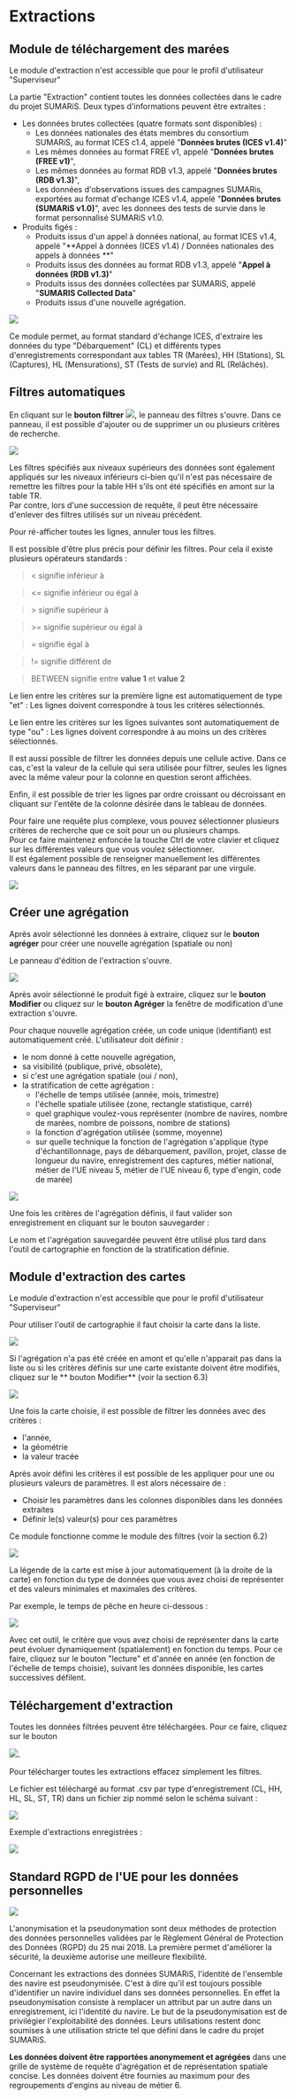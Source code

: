 # Extractions

## Module de téléchargement des marées

Le module d'extraction n'est accessible que pour le profil d'utilisateur "Superviseur"

La partie "Extraction" contient toutes les données collectées dans le cadre du projet SUMARiS.
Deux types d'informations peuvent être extraites :

- Les données brutes collectées (quatre formats sont disponibles) :
    - Les données nationales des états membres du consortium SUMARiS, au format ICES c1.4, appelé "**Données brutes (ICES v1.4)**"
    - Les mêmes données au format FREE v1, appelé "**Données brutes (FREE v1)**",
    - Les mêmes données au format RDB v1.3, appelé "**Données brutes (RDB v1.3)**",
    - Les données d'observations issues des campagnes SUMARis, exportées au format d'echange ICES v1.4, appelé "**Données brutes (SUMARiS v1.0)**",
      avec les donnees des tests de survie dans le format personnalisé SUMARiS v1.0.
- Produits figés :
    - Produits issus d'un appel à données national, au format ICES v1.4, appelé "**Appel à données (ICES v1.4) / Données nationales des appels à données **"
    - Produits issus des données au format RDB v1.3, appelé "**Appel à données (RDB v1.3)**"
    - Produits issus des données collectées par SUMARiS, appelé "**SUMARIS Collected Data**"
    - Produits issus d'une nouvelle agrégation.
    
![](./aggregation1_tab_fr.png)

Ce module permet, au format standard d'échange ICES, d'extraire les données du type "Débarquement" (CL) 
et différents types d'enregistrements correspondant aux tables TR (Marées), HH (Stations), SL (Captures), HL (Mensurations), 
ST (Tests de survie) and RL (Relâchés). 

## Filtres automatiques
En cliquant sur le **bouton filtrer** ![](./baseline_filter_list_black_18dp.png), le panneau des filtres s'ouvre.
Dans ce panneau, il est possible d'ajouter ou de supprimer un ou plusieurs critères de recherche.

![](./aggregation8_tab_fr.png)

Les filtres spécifiés aux niveaux supérieurs des données sont également appliqués sur les niveaux inférieurs 
ci-bien qu'il n'est pas nécessaire de remettre les filtres pour la table HH s'ils ont été spécifiés en amont sur la table TR.  
Par contre, lors d'une succession de requête, il peut être nécessaire d'enlever des filtres utilisés sur un niveau précédent. 
 
Pour ré-afficher toutes les lignes, annuler tous les filtres.

Il est possible d'être plus précis pour définir les filtres. Pour cela il existe plusieurs opérateurs standards :

> < signifie inférieur à

> <= signifie inférieur ou égal à

> \> signifie supérieur à

> \>= signifie supérieur ou égal à

> = signifie égal à

> != signifie différent de

> BETWEEN signifie entre **value 1** et **value 2**


Le lien entre les critères sur la première ligne est automatiquement de type "et" : 
Les lignes doivent correspondre à tous les critères sélectionnés.

Le lien entre les critères sur les lignes suivantes sont automatiquement de type "ou" : 
Les lignes doivent correspondre à au moins un des critères sélectionnés.

Il est aussi possible de filtrer les données depuis une cellule active. 
Dans ce cas, c'est la valeur de la cellule qui sera utilisée pour filtrer, 
seules les lignes avec la même valeur pour la colonne en question seront affichées. 

Enfin, il est possible de trier les lignes par ordre croissant ou décroissant en cliquant sur l'entête de la colonne désirée dans le tableau de données.

Pour faire une requête plus complexe, vous pouvez sélectionner plusieurs critères de recherche que ce soit pour un ou plusieurs champs.  
Pour ce faire maintenez enfoncée la touche Ctrl de votre clavier et cliquez sur les différentes valeurs que vous voulez sélectionner.  
Il est également possible de renseigner manuellement les différentes valeurs dans le panneau des filtres, en les séparant par une virgule.

![](./filter-criteria_tab_fr.png)

## Créer une agrégation 

Après avoir sélectionné les données à extraire, cliquez sur le **bouton agréger** pour créer une nouvelle agrégation (spatiale ou non)

Le panneau d'édition de l'extraction s'ouvre.

![](./aggregation9_tab_fr.png)


Après avoir sélectionné le produit figé à extraire, cliquez sur le **bouton Modifier** ou cliquez sur le **bouton Agréger**
la fenêtre de modification d'une extraction s'ouvre.

Pour chaque nouvelle agrégation créée, un code unique (identifiant) est automatiquement créé. 
L'utilisateur doit définir :

- le nom donné à cette nouvelle agrégation,
- sa visibilité (publique, privé, obsolète),
- si c'est une agrégation spatiale (oui / non),
- la stratification de cette agrégation :
    - l'échelle de temps utilisée (année, mois, trimestre)
    - l'échelle spatiale utilisée (zone, rectangle statistique, carré)
    - quel graphique voulez-vous représenter (nombre de navires, nombre de marées, nombre de poissons, nombre de stations)
    - la fonction d'agrégation utilisée (somme, moyenne)
    - sur quelle technique la fonction de l'agrégation s'applique (type d'échantillonnage, pays de débarquement, pavillon, projet, classe de longueur du navire,
      enregistrement des captures, métier national, métier de l'UE niveau 5, métier de l'UE niveau 6, type d'engin, code de marée)

![](./aggregation10_tab_fr.png)

Une fois les critères de l'agrégation définis, il faut valider son enregistrement en cliquant sur le bouton sauvegarder : 

Le nom et l'agrégation sauvegardée peuvent être utilisé plus tard dans l'outil de cartographie en fonction de la stratification définie.

## Module d'extraction des cartes

Le module d'extraction n'est accessible que pour le profil d'utilisateur "Superviseur"

Pour utiliser l'outil de cartographie il faut choisir la carte dans la liste.

![](./aggregation-map1_tab_fr.png)

Si l'agrégation n'a pas été créée en amont et qu'elle n'apparait pas dans la liste 
ou si les critères définis sur une carte existante doivent être modifiés, cliquez sur le ** bouton Modifier** (voir la section 6.3)

![](./aggregation-map2_tab_fr.png)

Une fois la carte choisie, il est possible de filtrer les données avec des critères :
  
- l'année,
- la géométrie 
- la valeur tracée

Après avoir défini les critères il est possible de les appliquer pour une ou plusieurs valeurs de paramètres.
Il est alors nécessaire de :

- Choisir les paramètres dans les colonnes disponibles dans les données extraites
- Définir le(s) valeur(s) pour ces paramètres

Ce module fonctionne comme le module des filtres (voir la section 6.2)

![](./aggregation-map3_tab_fr.png)

La légende de la carte est mise à jour automatiquement (à la droite de la carte) 
en fonction du type de données que vous avez choisi de représenter et des valeurs minimales et maximales des critères.

Par exemple, le temps de pêche en heure ci-dessous :

![](./aggregation-map4_tab_fr.png)

Avec cet outil, le critère que vous avez choisi de représenter dans la carte peut évoluer dynamiquement (spatialement) en fonction du temps.
Pour ce faire, cliquez sur le bouton "lecture" et d'année en année (en fonction de l'échelle de temps choisie), suivant les données disponible, 
les cartes successives défilent.

## Téléchargement d'extraction

Toutes les données filtrées peuvent être téléchargées. Pour ce faire, cliquez sur le bouton 

![](./btn_download_tab_fr.png).

Pour télécharger toutes les extractions effacez simplement les filtres.

Le fichier est téléchargé au format .csv par type d'enregistrement (CL, HH, HL, SL, ST, TR) dans un fichier zip nommé selon le schéma suivant :

![](./save-zip_tab_fr.png)

Exemple d'extractions enregistrées :

![](./save-extraction_tab_fr.png)

## Standard RGPD de l'UE pour les données personnelles

![](./rgpd.png)

L'anonymisation et la pseudonymation sont deux méthodes de protection des données personnelles validées par 
le Règlement Général de Protection des Données (RGPD) du 25 mai 2018. La première permet d'améliorer la sécurité, 
la deuxième autorise une meilleure flexibilité. 

Concernant les extractions des données SUMARiS, l'identité de l'ensemble des navire est pseudonymisée. 
C'est à dire qu'il est toujours possible d'identifier un navire individuel dans ses données personnelles.
En effet la pseudonymisation consiste à remplacer un attribut par un autre dans un enregistrement, ici l'identité du navire.
Le but de la pseudonymisation est de privilégier l'exploitabilité des données.
Leurs utilisations restent donc soumises à une utilisation stricte tel que défini dans le cadre du
projet SUMARiS.

**Les données doivent être rapportées anonymement et agrégées** dans une grille de système de requête d'agrégation et de représentation spatiale concise. Les
données doivent être fournies au maximum pour des regroupements d'engins au niveau de métier 6.

 
